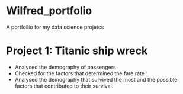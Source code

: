 # Wilfred_portfolio
A portfoilio for my data science projetcs

# Project 1: Titanic ship wreck
* Analysed the demography of passengers
* Checked for the factors that determined the fare rate
* Analysed the demography that survived the most and the possible factors that contributed to their survival.
